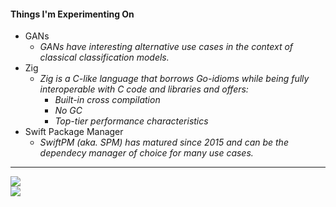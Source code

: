 #### Things I'm Experimenting On

- GANs
  -  _GANs have interesting alternative use cases in the context of classical classification models._
- Zig
  - _Zig is a C-like language that borrows Go-idioms while being fully interoperable with C code and libraries and offers:_
    - _Built-in cross compilation_
    - _No GC_
    - _Top-tier performance characteristics_
- Swift Package Manager
  - _SwiftPM (aka. SPM) has matured since 2015 and can be the dependecy manager of choice for many use cases._

----

<picture>
    <source
        srcset="https://github-readme-stats.vercel.app/api?username=mlavergn&show_icons=true&theme=radical&hide=issues,prs"
        media="(prefers-color-scheme: dark)" />
    <source srcset="https://github-readme-stats.vercel.app/api?username=mlavergn&show_icons=true"
        media="(prefers-color-scheme: light), (prefers-color-scheme: no-preference)" />
    <img src="https://github-readme-stats.vercel.app/api?username=mlavergn&show_icons=true" />
</picture>
<br />
<picture>
    <source
        srcset="https://github-readme-stats.vercel.app/api/top-langs?username=mlavergn&show_icons=true&theme=radical&card_width=467&layout=compact&langs_count=10&size_weight=0.2&count_weight=0.8"
        media="(prefers-color-scheme: dark)" />
    <source
        srcset="https://github-readme-stats.vercel.app/api/top-langs?username=mlavergn&show_icons=true&card_width=467&layout=compact&langs_count=10&size_weight=0.2&count_weight=0.8"
        media="(prefers-color-scheme: light), (prefers-color-scheme: no-preference)" />
    <img
        src="https://github-readme-stats.vercel.app/api/top-langs?username=mlavergn&show_icons=true&card_width=467&layout=compact&langs_count=10&size_weight=0.2&count_weight=0.8" />
</picture>
